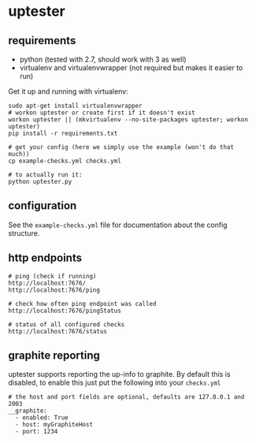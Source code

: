 # uptester

## requirements

* python (tested with 2.7, should work with 3 as well)
* virtualenv and virtualenvwrapper (not required but makes it easier to run)

Get it up and running with virtualenv:

	sudo apt-get install virtualenvwrapper
	# workon uptester or create first if it doesn't exist
	workon uptester || (mkvirtualenv --no-site-packages uptester; workon uptester)
	pip install -r requirements.txt

	# get your config (here we simply use the example (won't do that much))
	cp example-checks.yml checks.yml

	# to actually run it:
	python uptester.py

## configuration

See the `example-checks.yml` file for documentation about the config structure.

## http endpoints

	# ping (check if running)
    http://localhost:7676/
    http://localhost:7676/ping

    # check how often ping endpoint was called
    http://localhost:7676/pingStatus

    # status of all configured checks
	http://localhost:7676/status    

## graphite reporting

uptester supports reporting the up-info to graphite. By default this is disabled, to enable this just put the following into your `checks.yml`

	# the host and port fields are optional, defaults are 127.0.0.1 and 2003
	__graphite:
	  - enabled: True
	  - host: myGraphiteHost
	  - port: 1234
